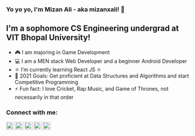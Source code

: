 ### Yo yo yo, I'm Mizan Ali - aka mizanxali! 👋

## I'm a sophomore CS Engineering undergrad at VIT Bhopal University!

- 🎮 I am majoring in Game Development
- 💻 I am a MEN stack Web Developer and a beginner Android Developer
- ⚛️ I’m currently learning React JS ⚛️
- 🥅 2021 Goals: Get proficient at Data Structures and Algorithms and start Competitive Programming
- ⚡ Fun fact: I love Cricket, Rap Music, and Game of Thrones, not necessarily in that order


### Connect with me:

[<img align="left" alt="mizanxali | Email" width="22px" src="https://cdn.jsdelivr.net/npm/simple-icons@v3/icons/gmail.svg" />][email]
[<img align="left" alt="mizanxali | YouTube" width="22px" src="https://cdn.jsdelivr.net/npm/simple-icons@v3/icons/youtube.svg" />][youtube]
[<img align="left" alt="mizanxali | Twitter" width="22px" src="https://cdn.jsdelivr.net/npm/simple-icons@v3/icons/twitter.svg" />][twitter]
[<img align="left" alt="mizanxali | LinkedIn" width="22px" src="https://cdn.jsdelivr.net/npm/simple-icons@v3/icons/linkedin.svg" />][linkedin]
[<img align="left" alt="mizanxali | Instagram" width="22px" src="https://cdn.jsdelivr.net/npm/simple-icons@v3/icons/instagram.svg" />][instagram]

[email]: mailto:someone@example.com
[twitter]: https://twitter.com/mizanxali
[youtube]: https://www.youtube.com/channel/UC2Q5f_ERpGo-wEK_9eP_ipg
[instagram]: https://instagram.com/mizanxali
[linkedin]: https://linkedin.com/in/mizanxali
